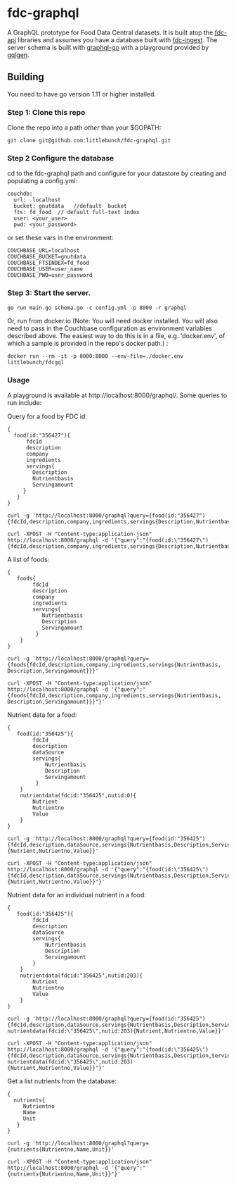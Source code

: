 # fdc-graphql
A GraphQL prototype for Food Data Central datasets. It is built atop the [fdc-api](https://github.com/littlebunch/fdc-api) libraries and assumes you have a database built with [fdc-ingest](https://github.com/littlebunch/fdc-ingest).  The server schema is built with [graphql-go](https://github.com/graphql-go/graphql) with a playground provided by [gqlgen](https://github.com/99designs/gqlgen/handler).    
## Building    
You need to have go version 1.11 or higher installed.     
### Step 1: Clone this repo
Clone the repo into a path *other* than your $GOPATH:
```
git clone git@github.com:littlebunch/fdc-graphql.git
```
### Step 2 Configure the database
cd to the fdc-graphql path and configure for your datastore by creating and populating a config.yml:


```
couchdb:   
  url:  localhost   
  bucket: gnutdata   //default  bucket    
  fts: fd_food  // default full-text index   
  user: <your_user>    
  pwd: <your_password>    

```
or set these vars in the environment:
```
COUCHBASE_URL=localhost   
COUCHBASE_BUCKET=gnutdata   
COUCHBASE_FTSINDEX=fd_food   
COUCHBASE_USER=user_name   
COUCHBASE_PWD=user_password   
```
### Step 3: Start the server.
```
go run main.go schema.go -c config.yml -p 8000 -r graphql
```
Or, run from docker.io (Note: You will need docker installed. You will also need to pass in the Couchbase configuration as environment variables described above. The easiest way to do this is in a file, e.g. 'docker.env', of which a sample is provided in the repo's docker path.) :
```
docker run --rm -it -p 8000:8000 --env-file=./docker.env littlebunch/fdcgql
```
    
### Usage
A playground is available at http://localhost:8000/graphql/.  Some queries to run include:

Query for a food by FDC id:
```
{
  food(id:"356427"){
      fdcId 
      description
      company
      ingredients
      servings{
        Description
        Nutrientbasis
        Servingamount
     }
   }
}
```
```
curl -g 'http://localhost:8000/graphql?query={food(id:"356427"){fdcId,description,company,ingredients,servings{Description,Nutrientbasis,Servingamount}}}'
```
```
curl -XPOST -H "Content-type:application-json" http://localhost:8000/graphql -d '{"query":"{food(id:\"356427\"){fdcId,description,company,ingredients,servings{Description,Nutrientbasis,Servingamount}}}"}'
```
A list of foods:
```
{
   foods{
        fdcId
        description
        company
        ingredients
        servings{
           Nutrientbasis
           Description
           Servingamount
         }
    }
}
```
```
curl -g 'http://localhost:8000/graphql?query={foods{fdcId,description,company,ingredients,servings{Nutrientbasis, Description,Servingamount}}}'
```
```
curl -XPOST -H "Content-type:application/json" http://localhost:8000/graphql -d '{"query":"{foods{fdcId,description,company,ingredients,servings{Nutrientbasis, Description,Servingamount}}}"}'
```
Nutrient data for a food:
```
{
   food(id:"356425"){
        fdcId
        description
        dataSource
        servings{
            Nutrientbasis
            Description
            Servingamount
         }
    }
    nutrientdata(fdcid:"356425",nutid:0){
        Nutrient
        Nutrientno
        Value
    }
}
```
```
curl -g 'http://localhost:8000/graphql?query={food(id:"356425"){fdcId,description,dataSource,servings{Nutrientbasis,Description,Servingamount}}nutrientdata(fdcid:"356425",nutid:0){Nutrient,Nutrientno,Value}}'
```
```
curl -XPOST -H "Content-type:application/json" http://localhost:8000/graphql -d '{"query":"{food(id:\"356425\"){fdcId,description,dataSource,servings{Nutrientbasis,Description,Servingamount}}nutrientdata(fdcid:\"356425\",nutid:0){Nutrient,Nutrientno,Value}}"}'
```
Nutrient data for an individual nutrient in a food:
```
{
   food(id:"356425"){
        fdcId
        description
        dataSource
        servings{
            Nutrientbasis
            Description
            Servingamount
        }
    } 
    nutrientdata(fdcid:"356425",nutid:203){
        Nutrient
        Nutrientno
        Value
    }
}
```
```
curl -g 'http://localhost:8000/graphql?query={food(id:"356425"){fdcId,description,dataSource,servings{Nutrientbasis,Description,Servingamount}} nutrientdata(fdcid:\"356425\",nutid:203){Nutrient,Nutrientno,Value}}'
```
```
curl -XPOST -H "Content-type:application/json" http://localhost:8000/graphql -d '{"query":"{food(id:\"356425\"){fdcId,description,dataSource,servings{Nutrientbasis,Description,Servingamount}} nutrientdata(fdcid:\"356425\",nutid:203){Nutrient,Nutrientno,Value}}"}'
```
Get a list nutrients from the database:
```
{
  nutrients{
     Nutrientno
     Name
     Unit
   }
}
```
```
curl -g 'http://localhost:8000/graphql?query={nutrients{Nutrientno,Name,Unit}}'
```
```
curl -XPOST -H "Content-type:application/json" http://localhost:8000/graphql -d '{"query":"{nutrients{Nutrientno,Name,Unit}}"}'
```

